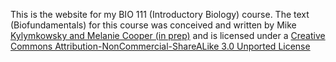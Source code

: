 This is the website for my BIO 111 (Introductory Biology) course. The text (Biofundamentals) for this course was conceived and written by Mike [Kylymkowsky and Melanie Cooper (in prep)](http://virtuallaboratory.colorado.edu/Biofundamentals/) and is 
licensed under a [Creative Commons Attribution-NonCommercial-ShareALike 3.0 Unported License](http://creativecommons.org/licenses/by-nc-sa/3.0/)
